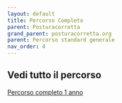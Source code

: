 ```yaml
---
layout: default
title: Percorso Completo
parent: Posturacorretta
grand_parent: posturacorretta.org
parent: Percorso standard generale
nav_order: 4
---
```



## Vedi tutto il percorso
<a href="https://posturacorretta.org/percorsoeducativo" target="_blank">Percorso completo 1 anno</a>


